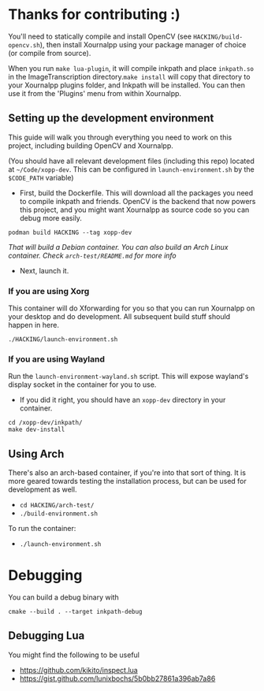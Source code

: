 # Thanks for contributing :)

You'll need to statically compile and install OpenCV (see `HACKING/build-opencv.sh`),
then install Xournalpp using your package manager of choice (or compile from source).

When you run `make lua-plugin`, it will compile inkpath and place `inkpath.so`
in the ImageTranscription directory.`make install` will copy that directory to
your Xournalpp plugins folder, and Inkpath will be installed. You can then use
it from the 'Plugins' menu from within Xournalpp.

## Setting up the development environment

This guide will walk you through everything you need to work on this project,
including building OpenCV and Xournalpp.

(You should have all relevant development files (including this repo) located
at `~/Code/xopp-dev`. This can be configured in `launch-environment.sh` by the
`$CODE_PATH` variable)

- First, build the Dockerfile. This will download all the packages you need to
compile inkpath and friends. OpenCV is the backend that now powers this project,
and you might want Xournalpp as source code so you can debug more easily.

```
podman build HACKING --tag xopp-dev
```

_That will build a Debian container. You can also build an Arch Linux container.
Check `arch-test/README.md` for more info_

- Next, launch it. 

### If you are using Xorg

This container will do Xforwarding for you so that you can
run Xournalpp on your desktop and do development. All subsequent build stuff
should happen in here.
```
./HACKING/launch-environment.sh
```

### If you are using Wayland

Run the `launch-environment-wayland.sh` script. This will expose wayland's display
socket in the container for you to use.

- If you did it right, you should have an `xopp-dev` directory in your container.
```
cd /xopp-dev/inkpath/
make dev-install
```

## Using Arch
There's also an arch-based container, if you're into that sort of thing.
It is more geared towards testing the installation process, but can be
used for development as well.

- `cd HACKING/arch-test/`
- `./build-environment.sh`

To run the container:

- `./launch-environment.sh`

# Debugging

You can build a debug binary with

```
cmake --build . --target inkpath-debug
```

## Debugging Lua

You might find the following to be useful
- https://github.com/kikito/inspect.lua
- https://gist.github.com/lunixbochs/5b0bb27861a396ab7a86
